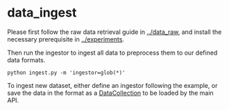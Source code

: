 # data_ingest

Please first follow the raw data retrieval guide in [../data_raw](../data_raw), and install the necessary prerequisite in [../experiments](../experiments).

Then run the ingestor to ingest all data to preprocess them to our defined data formats.

```
python ingest.py -m 'ingestor=glob(*)'
```

To ingest new dataset, either define an ingestor following the example, or save the data in the format as a [DataCollection](../mda/data/data_collection.py) to be loaded by the main API.
